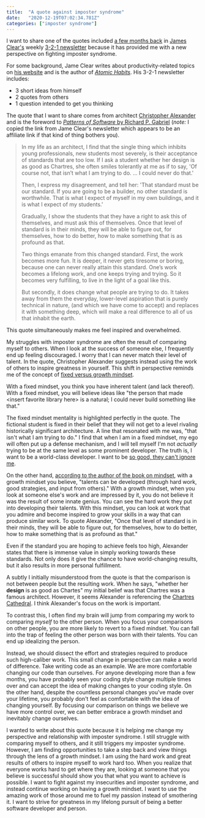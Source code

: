 ```yaml
---
title:  "A quote against imposter syndrome"
date:   "2020-12-19T07:02:34.781Z"
categories: ["imposter syndrome"]
---
```


I want to share one of the quotes included [a few months back](https://jamesclear.com/3-2-1/september-24-2020) in [James Clear's](https://jamesclear.com/about) weekly [3-2-1 newsletter](https://jamesclear.com/3-2-1) because it has provided me with a new perspective on fighting imposter syndrome. 

For some background, Jame Clear writes about productivity-related topics on [his website](https://jamesclear.com/articles) and is the author of [_Atomic Habits_](https://jamesclear.com/books). His 3-2-1 newsletter includes:

- 3 short ideas from himself
- 2 quotes from others
- 1 question intended to get you thinking

The quote that I want to share comes from architect [Christopher Alexander](https://en.wikipedia.org/wiki/Christopher_Alexander) and is the foreword to [_Patterns of Software_ by Richard P. Gabriel](https://www.amazon.com/gp/product/B003TJ9FGE/ref=as_li_qf_asin_il_tl?ie=UTF8&tag=jamesclearema-20&creative=9325&linkCode=as2&creativeASIN=B003TJ9FGE&linkId=5bbe96d0ee2542beb53da79c788894af) (_note:_ I copied the link from Jame Clear's newsletter which appears to be an affiliate link if that kind of thing bothers you).

 > In my life as an architect, I find that the single thing which inhibits
 > young professionals, new students most severely, is their acceptance of
 > standards that are too low. If I ask a student whether her design is as good
 > as Chartres, she often smiles tolerantly at me as if to say, 'Of course not,
 > that isn’t what I am trying to do. ... I could never do that.'
>
> Then, I express my disagreement, and tell her: 'That standard must be our
> standard. If you are going to be a builder, no other standard is worthwhile.
> That is what I expect of myself in my own buildings, and it is what I expect
> of my students.'
>
> Gradually, I show the students that they have a right to ask this of
> themselves, and must ask this of themselves. Once that level of standard is
> in their minds, they will be able to figure out, for themselves, how to do
> better, how to make something that is as profound as that.
>
> Two things emanate from this changed standard. First, the work becomes more
> fun. It is deeper, it never gets tiresome or boring, because one can never
> really attain this standard. One’s work becomes a lifelong work, and one
> keeps trying and trying. So it becomes very fulfilling, to live in the light
> of a goal like this.
>
> But secondly, it does change what people are trying to do. It takes away from
> them the everyday, lower-level aspiration that is purely technical in nature,
> (and which we have come to accept) and replaces it with something deep, which
> will make a real difference to all of us that inhabit the earth.

This quote simultaneously makes me feel inspired and overwhelmed.

My struggles with imposter syndrome are often the result of comparing myself to others. When I look at the success of someone else, I frequently end up feeling discouraged. I worry that I can never match their level of talent. In the quote, Christopher Alexander suggests instead using the work of others to inspire greatness in yourself. This shift in perspective reminds me of the concept of [fixed versus growth mindset](https://jamesclear.com/fixed-mindset-vs-growth-mindset).

With a fixed mindset, you think you have inherent talent (and lack thereof). With a fixed mindset, you will believe ideas like "the person that made \<insert favorite library here\> is a natural; I could never build something like that."  

The fixed mindset mentality is highlighted perfectly in the quote. The fictional student is fixed in their belief that they will not get to a level rivaling historically significant architecture. A line that resonated with me was, "that isn't what I am trying to do." I find that when I am in a fixed mindset, my ego will often put up a defense mechanism, and I will tell myself I'm not _actually_ trying to be at the same level as some prominent developer. The truth is, I want to be a world-class developer. I want to be [so good, they can't ignore me](https://www.calnewport.com/books/so-good/).

On the other hand, [according to the author of the book on mindset](https://hbr.org/2016/01/what-having-a-growth-mindset-actually-means), with a growth mindset you believe, "talents can be developed (through hard work, good strategies, and input from others)." With a growth mindset,  when you look at someone else's work and are impressed by it, you do not believe it was the result of some innate genius. You can see the hard work they put into developing their talents. With this mindset, you can look at work that you admire and become inspired to grow your skills in a way that can produce similar work. To quote Alexander, "Once that level of standard is in their minds, they will be able to figure out, for themselves, how to do better, how to make something that is as profound as that."

Even if the standard you are hoping to achieve feels too high, Alexander states that there is immense value in simply working towards these standards. Not only does it give the chance to have world-changing results, but it also results in more personal fulfillment. 

A subtly I initially misunderstood from the quote is that the comparison is not between people but the resulting work. When he says, "whether her **design** is as good as Chartes" my initial belief was that Chartres was a famous architect. However, it seems Alexander is referencing the [Chartres Cathedral](https://en.wikipedia.org/wiki/Chartres_Cathedral). I think Alexander's focus on the work is important. 

To contrast this, I often find my brain will jump from comparing my work to comparing _myself_ to the other person. When you focus your comparisons on other people, you are more likely to revert to a fixed mindset. You can fall into the trap of feeling the other person was born with their talents. You can end up idealizing the person. 

Instead, we should dissect the effort and strategies required to produce such high-caliber work. This small change in perspective can make a world of difference. Take writing code as an example. We are more comfortable changing our code than ourselves. For anyone developing more than a few months, you have probably seen your coding style change multiple times over and can accept the idea of making changes to your coding style. On the other hand, despite the countless personal changes you've made over your lifetime, you probably don't feel as comfortable with the idea of changing yourself. By focusing our comparison on things we believe we have more control over, we can better embrace a growth mindset and inevitably change ourselves. 

I wanted to write about this quote because it is helping me change my perspective and relationship with imposter syndrome.  I still struggle with comparing myself to others, and it still triggers my imposter syndrome. However, I am finding opportunities to take a step back and view things through the lens of a growth mindset.  I am using the hard work and great results of others to inspire myself to work hard too. When you realize that everyone works hard to get where they are, looking at someone that you believe is successful should show you that what you want to achieve is possible. I want to fight against my insecurities and imposter syndrome, and instead continue working on having a growth mindset. I want to use the amazing work of those around me to fuel my passion instead of smothering it. I want to strive for greatness in my lifelong pursuit of being a better software developer and person.
